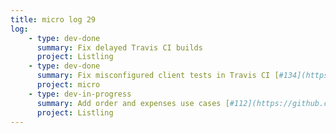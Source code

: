 ```yaml
---
title: micro log 29
log:
    - type: dev-done
      summary: Fix delayed Travis CI builds
      project: Listling
    - type: dev-done
      summary: Fix misconfigured client tests in Travis CI [#134](https://github.com/noyainrain/micro/issues/134)
      project: micro
    - type: dev-in-progress
      summary: Add order and expenses use cases [#112](https://github.com/noyainrain/listling/issues/112)
      project: Listling
---
```

